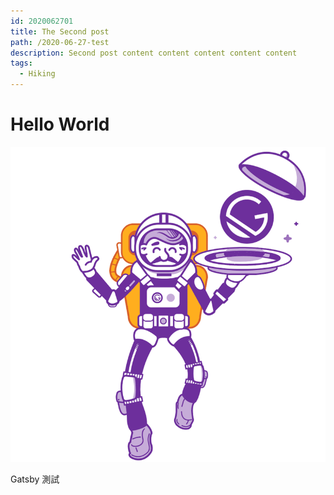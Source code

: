 ```yaml
---
id: 2020062701
title: The Second post
path: /2020-06-27-test
description: Second post content content content content content
tags:
  - Hiking
---
```


# Hello World

![Alt text](../images/gatsby-astronaut.png "Optional title")

Gatsby 測試

